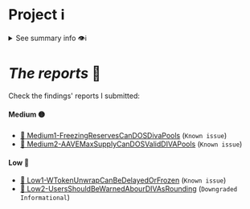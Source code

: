 # Project ℹ️

<details> <summary> See summary info 👁️ℹ️ </summary>

🔗 Competition details on CodeHawks: [click here](https://codehawks.cyfrin.io/c/2025-01-diva)

# Rewards Earned 💸🧠

- Experience and knowledge. 😄
- 0$ 💸

# Lessons Learned 🧑‍💻

- How to integrate with AAVE.

</details>

# _The reports_ 📝

Check the findings' reports I submitted:

#### Medium 🟡

- [🔗 Medium1-FreezingReservesCanDOSDivaPools](./Medium1-FreezingReservesCanDOSDivaPools.md) (`Known issue`)
- [🔗 Medium2-AAVEMaxSupplyCanDOSValidDIVAPools](./Medium2-AAVEMaxSupplyCanDOSValidDIVAPools.md) (`Known issue`)

#### Low 🔵

- [🔗 Low1-WTokenUnwrapCanBeDelayedOrFrozen](./Low1-WTokenUnwrapCanBeDelayedOrFrozen.md) (`Known issue`)
- [🔗 Low2-UsersShouldBeWarnedAbourDIVAsRounding](./Low2-UsersShouldBeWarnedAbourDIVAsRounding.md) (`Downgraded Informational`)
